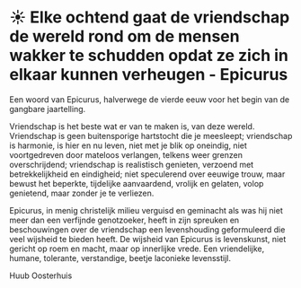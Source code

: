 # ☀️ Elke ochtend gaat de vriendschap de wereld rond om de mensen wakker te schudden opdat ze zich in elkaar kunnen verheugen - Epicurus 

Een woord van Epicurus, halverwege de vierde eeuw voor het begin van de gangbare jaartelling.

Vriendschap is het beste wat er van te maken is, van deze wereld. Vriendschap is geen buitensporige hartstocht die je meesleept; vriendschap is harmonie, is hier en nu leven, niet met je blik op oneindig, niet voortgedreven door mateloos verlangen, telkens weer grenzen overschrijdend; vriendschap is realistisch genieten, verzoend met betrekkelijkheid en eindigheid; niet speculerend over eeuwige trouw, maar bewust het beperkte, tijdelijke aanvaardend, vrolijk en gelaten, volop genietend, maar zonder je te verliezen.

Epicurus, in menig christelijk milieu verguisd en geminacht als was hij niet meer dan een verfijnde genotzoeker, heeft in zijn spreuken en beschouwingen over de vriendschap een levenshouding geformuleerd die veel wijsheid te bieden heeft. De wijsheid van Epicurus is levenskunst, niet gericht op roem en macht, maar op innerlijke vrede. Een vriendelijke, humane, tolerante, verstandige, beetje laconieke levensstijl.

Huub Oosterhuis 